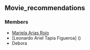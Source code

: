 ## Movie_recommendations

### Members

* [Mariela Arias Rojo](https://github.com/marielaAriass)
* [Leonardo Ariel Tapia Figueroa] ()
* Debora
